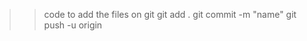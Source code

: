 >> code to add the  files on git 
    git add .
    git commit -m "name"
    git push -u origin 
    
